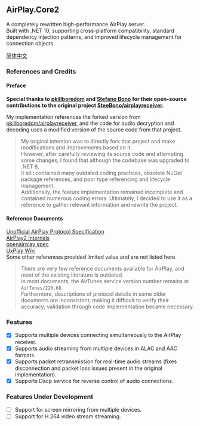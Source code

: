 ## AirPlay.Core2
A completely rewritten high-performance AirPlay server.  
Built with .NET 10, supporting cross-platform compatibility, standard dependency injection patterns, and improved lifecycle management for connection objects.  

[简体中文](README_zh-cn.md)

### References and Credits

#### Preface

**Special thanks to [pkillboredom](https://github.com/pkillboredom) and [Stefano Bono](https://github.com/SteeBono) for their open-source contributions to the original project [SteeBono/airplayreceiver](https://github.com/SteeBono/airplayreceiver).**

My implementation references the forked version from [pkillboredom/airplayreceiver](https://github.com/pkillboredom/airplayreceiver), and the code for audio decryption and decoding uses a modified version of the source code from that project.

> My original intention was to directly fork that project and make modifications and improvements based on it.  
> However, after carefully reviewing its source code and attempting some changes, I found that although the codebase was upgraded to .NET 8,  
> it still contained many outdated coding practices, obsolete NuGet package references, and poor type referencing and lifecycle management.  
> Additionally, the feature implementation remained incomplete and contained numerous coding errors.
> Ultimately, I decided to use it as a reference to gather relevant information and rewrite the project.

#### Reference Documents

[Unofficial AirPlay Protocol Specification](https://fingergit.github.io/Unofficial-AirPlay-Protocol-Specification/AirPlay.html)  
[AirPlay2 Internals](https://emanuelecozzi.net/docs/airplay2)  
[openairplay spec](https://openairplay.github.io/airplay-spec)  
[UxPlay Wiki](https://github.com/FDH2/UxPlay/wiki/AirPlay2)  
Some other references provided limited value and are not listed here.

> There are very few reference documents available for AirPlay, and most of the existing literature is outdated.  
> In most documents, the AirTunes service version number remains at `AirTunes/220.68`.  
> Furthermore, descriptions of protocol details in some older documents are inconsistent, making it difficult to verify their accuracy; validation through code implementation became necessary.

### Features

+ [x] Supports multiple devices connecting simultaneously to the AirPlay receiver.
+ [x] Supports audio streaming from multiple devices in ALAC and AAC formats.
+ [x] Supports packet retransmission for real-time audio streams (fixes disconnection and packet loss issues present in the original implementation).
+ [x] Supports Dacp service for reverse control of audio connections.

### Features Under Development

+ [ ] Support for screen mirroring from multiple devices.
+ [ ] Support for H.264 video stream streaming.
